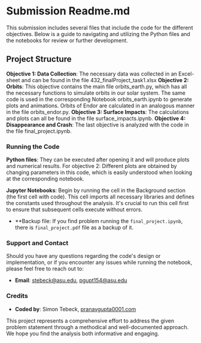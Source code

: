 # Submission Readme.md

This submission includes several files that include the code for the different objectives. Below is a guide to navigating and utilizing the Python files and the notebooks for review or further development.

## Project Structure

**Objective 1: Data Collection**: The necessary data was collected in an Excel-sheet and can be found in the file 432_finalProject_task1.xlsx
**Objective 2: Orbits**: This objective contains the main file orbits_earth.py, which has all the necessary functions to simulate orbits in our solar system. The same code is used in the corresponding Notebook orbits_earth.ipynb to generate plots and animations. Orbits of Endor are calculated in an analogous manner in the file orbits_endor.py.
**Objective 3: Surface Impacts**: The calculations and plots can all be found in the file surface_impacts.ipynb.
**Objective 4: Disappearance and Crash**: The last objective is analyzed with the code in the file final_project.ipynb.


### Running the Code

**Python files**: They can be executed after opening it and will produce plots and numerical results. 
For objective 2: Different plots are obtained by changing parameters in this code, which is easily understood when looking at the corresponding notebook.

**Jupyter Notebooks**: Begin by running the cell in the Background section (the first cell with code). This cell imports all necessary libraries and defines the constants used throughout the analysis. It's crucial to run this cell first to ensure that subsequent cells execute without errors.

- **Backup file: If you find problem running the `final_project.ipynb`, there is `final_project.pdf` file as a backup of it.


### Support and Contact

Should you have any questions regarding the code's design or implementation, or if you encounter any issues while running the notebook, please feel free to reach out to:

- **Email**: [stebeck@asu.edu](stebeck@asu.edu), [pgupt154@asu.edu](mailto:pgupt154@asu.edu)

### Credits

- **Coded by**: Simon Tebeck, [pranavgupta0001.com](http://pranavgupta0001.com)

This project represents a comprehensive effort to address the given problem statement through a methodical and well-documented approach. We hope you find the analysis both informative and engaging.
